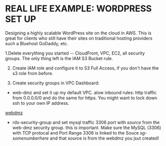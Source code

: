 # REAL LIFE EXAMPLE: WORDPRESS SET UP  

Designing a highly scalable WordPress site on the cloud in AWS.  This is great for clients who still have their sites on traditional hosting providers such a Bluehost GoDaddy, etc.  

1.Delete everything you started -- CloudFront, VPC, EC2, all security groups.  The only thing left is the IAM S3 Bucket rule.   

2. Create IAM role and configure it to S3 Full Access, if you don't have the s3 role from before.  

3. Create security groups in VPC Dashboard:  
-  web-dmz and set it up my default VPC.  alow inbound rules: http traffic from 0.0.0.0/0 and do the same for https.  You might want to lock down ssh to your own IP address.  

[webdmz](https://postimg.org/image/wrzrj7pl3/)  

- rds-security-group and set mysql traffic 3306 port with *source* from the web-dmz security group.  this is important.  Make sure the MySQL (3306) with TCP protocal and Port Range 3306 is linked to the Souce *sg-somenumberhere* and that source is from the webdmz you jsut created!  





